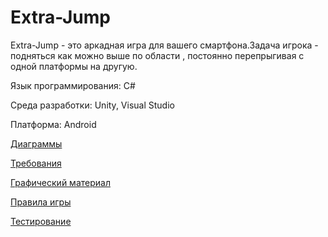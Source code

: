 # Extra-Jump
Extra-Jump - это аркадная игра для вашего смартфона.Задача игрока - подняться как можно выше по области , постоянно перепрыгивая с одной платформы на другую.

Язык программирования: C#

Среда разработки: Unity, Visual Studio

Платформа: Android

[Диаграммы](https://github.com/rsajko/Extra-Jump/tree/master/Диаграммы)

[Требования](https://github.com/rsajko/Extra-Jump/blob/master/Документация/Требования.md)

[Графический материал](https://github.com/rsajko/Extra-Jump/tree/master/Мокапы)

[Правила игры](https://github.com/rsajko/Extra-Jump/blob/master/Правила%20игры/Правила%20игры.md)

[Тестирование](https://github.com/rsajko/Extra-Jump/blob/master/Тестирование/Test%20Plan.md)
